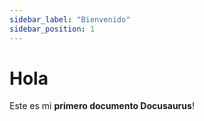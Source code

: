 ```yaml
---
sidebar_label: "Bienvenido"
sidebar_position: 1
---
```


# Hola

Este es mi **primero documento Docusaurus**!
